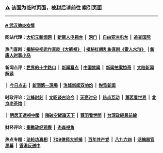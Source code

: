 ### ⚠️ 该面为临时页面，被封后请前往 [索引页面](../link4.md)

---

#### [🔥 武汉肺炎疫情](http://165.227.61.15:10000/videos/corona/)

#### 网站代理：[大纪元新闻网](http://165.227.61.15:10080/gb/) &nbsp;|&nbsp; [新唐人电视台](http://165.227.61.15:8808/gb/) &nbsp;|&nbsp; [网门](http://165.227.61.15:11000/) &nbsp;|&nbsp; [自由亚洲电台](http://165.227.61.15:9800/mandarin/) &nbsp;|&nbsp; [追查国际](http://165.227.61.15:10010/)

#### 热门喜剧：[揭秘央视运作喜剧《大裤衩》](http://165.227.61.15:10000/videos/res/big-shorts/) &nbsp;|&nbsp;[揭秘红朝乱象喜剧《雷人水浒》](http://165.227.61.15:10000/videos/res/OutlawsOfMarsh/) &nbsp;|&nbsp;[新唐人时事小品](http://165.227.61.15:10000/videos/res/comedy/)

#### 新闻点评：[世界的十字路口](http://165.227.61.15/tanghao/) &nbsp;|&nbsp; [新闻看点](http://165.227.61.15/news-insight/) &nbsp;|&nbsp;[中国禁闻](http://165.227.61.15/ntdtv-news/) &nbsp;|&nbsp; [新闻拍案惊奇](http://165.227.61.15/dayu/) &nbsp;|&nbsp; [大陆新闻解读](http://165.227.61.15/ntdtv-comedy/)
####   &nbsp;|&nbsp;  [今日点击](http://165.227.61.15/news-click/)  &nbsp;|&nbsp; [新聞第一現場](http://165.227.61.15/primary-scene/) &nbsp;|&nbsp; [洛城新闻双响炮](http://165.227.61.15/la-news/) &nbsp;|&nbsp; [悦览新闻](http://165.227.61.15/dingyue/)

#### 时政评论：[江峰时刻](http://165.227.61.15/today-in-history/) &nbsp;|&nbsp; [文昭谈古论今](http://165.227.61.15/wenzhao/) &nbsp;|&nbsp; [天亮时分](http://165.227.61.15/tianliang/) &nbsp;|&nbsp; [热点互动](http://165.227.61.15/ntdtv-rdhd/) &nbsp;|&nbsp; [萧茗看世界](http://165.227.61.15/simonegao/) &nbsp;|&nbsp; [北京老茶馆](http://165.227.61.15/teahouse/)  &nbsp;|&nbsp;  
####   &nbsp;|&nbsp;  [明居正透視中國](http://165.227.61.15/decoding-china/)  &nbsp;|&nbsp; [陳破空縱論天下](http://165.227.61.15/pokong/)  &nbsp;|&nbsp; [薇羽看世間](http://165.227.61.15/weiyu/)  &nbsp;|&nbsp; [台湾政經最前線](http://165.227.61.15/taiwan/)   

#### 财经评论：[秦鹏政经观察](http://165.227.61.15/qinpeng/) &nbsp;|&nbsp; [杰森視角 ](http://165.227.61.15/jason/)

#### 热点专题：[法轮功真相](http://165.227.61.15:10000/videos/truth.html) &nbsp;|&nbsp; [709律师大抓捕](http://165.227.61.15:10000/videos/709/) &nbsp;|&nbsp; [百年共产党](http://165.227.61.15:10000/videos/ccp.html) &nbsp;|&nbsp; [八九六四](http://165.227.61.15:10000/videos/88/)  &nbsp;|&nbsp; [活摘器官黑幕](http://165.227.61.15:10000/videos/res/Organs/)  &nbsp;|&nbsp; [香港反送中](http://165.227.61.15:10000/videos/res/hk/) 

<img src='http://gfw-breaker.win/link4.md' width='0px' height='0px'/>

